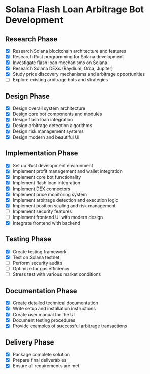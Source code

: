 # Solana Flash Loan Arbitrage Bot Development

## Research Phase
- [x] Research Solana blockchain architecture and features
- [x] Research Rust programming for Solana development
- [x] Investigate flash loan mechanisms on Solana
- [x] Research Solana DEXs (Raydium, Orca, Jupiter)
- [x] Study price discovery mechanisms and arbitrage opportunities
- [ ] Explore existing arbitrage bots and strategies

## Design Phase
- [x] Design overall system architecture
- [x] Design core bot components and modules
- [x] Design flash loan integration
- [x] Design arbitrage detection algorithms
- [x] Design risk management systems
- [x] Design modern and beautiful UI

## Implementation Phase
- [x] Set up Rust development environment
- [x] Implement profit management and wallet integration
- [x] Implement core bot functionality
- [x] Implement flash loan integration
- [x] Implement DEX connectors
- [x] Implement price monitoring system
- [x] Implement arbitrage detection and execution logic
- [x] Implement position scaling and risk management
- [ ] Implement security features
- [ ] Implement frontend UI with modern design
- [x] Integrate frontend with backend

## Testing Phase
- [x] Create testing framework
- [x] Test on Solana testnet
- [ ] Perform security audits
- [ ] Optimize for gas efficiency
- [ ] Stress test with various market conditions

## Documentation Phase
- [x] Create detailed technical documentation
- [x] Write setup and installation instructions
- [x] Create user manual for the UI
- [x] Document testing procedures
- [x] Provide examples of successful arbitrage transactions

## Delivery Phase
- [x] Package complete solution
- [x] Prepare final deliverables
- [x] Ensure all requirements are met
